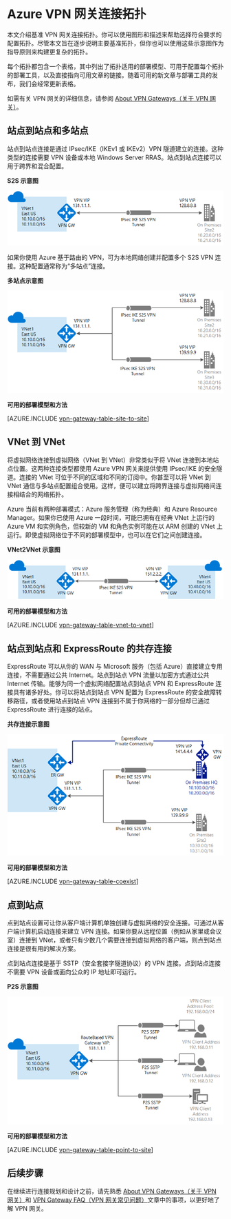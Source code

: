<properties 
   pageTitle="VPN 网关连接拓扑 | Azure"
   description="查看 VPN 网关连接拓扑，以及可用的配置工具和部署模型。"
   services="vpn-gateway"
   documentationCenter="na"
   authors="cherylmc"
   manager="carmonm"
   editor=""
   tags="azure-resource-manager,azure-service-management"/>
<tags 
   ms.service="vpn-gateway"
   ms.date="03/18/2016"
   wacn.date="05/09/2016" />

# Azure VPN 网关连接拓扑

本文介绍基准 VPN 网关连接拓扑。你可以使用图形和描述来帮助选择符合要求的配置拓扑。尽管本文旨在逐步说明主要基准拓扑，但你也可以使用这些示意图作为指导原则来构建更复杂的拓扑。

每个拓扑都包含一个表格，其中列出了拓扑适用的部署模型、可用于配置每个拓扑的部署工具，以及直接指向可用文章的链接。随着可用的新文章与部署工具的发布，我们会经常更新表格。

如需有关 VPN 网关的详细信息，请参阅 [About VPN Gateways（关于 VPN 网关）](/documentation/articles/vpn-gateway-about-vpngateways)。



## 站点到站点和多站点

站点到站点连接是通过 IPsec/IKE（IKEv1 或 IKEv2）VPN 隧道建立的连接。这种类型的连接需要 VPN 设备或本地 Windows Server RRAS。站点到站点连接可以用于跨界和混合配置。


**S2S 示意图**

![S2S 连接](./media/vpn-gateway-topology/site2site.png "站点到站点")

如果你使用 Azure 基于路由的 VPN，可为本地网络创建并配置多个 S2S VPN 连接。这种配置通常称为“多站点”连接。
 

**多站点示意图**

![多站点连接](./media/vpn-gateway-topology/multisite.png "多站点")


**可用的部署模型和方法**

[AZURE.INCLUDE [vpn-gateway-table-site-to-site](../includes/vpn-gateway-table-site-to-site-include.md)]

## VNet 到 VNet

将虚拟网络连接到虚拟网络（VNet 到 VNet）非常类似于将 VNet 连接到本地站点位置。这两种连接类型都使用 Azure VPN 网关来提供使用 IPsec/IKE 的安全隧道。连接的 VNet 可位于不同的区域和不同的订阅中。你甚至可以将 VNet 到 VNet 通信与多站点配置组合使用。这样，便可以建立将跨界连接与虚拟网络间连接相结合的网络拓扑。

Azure 当前有两种部署模式：Azure 服务管理（称为经典）和 Azure Resource Manager。如果你已使用 Azure 一段时间，可能已拥有在经典 VNet 上运行的 Azure VM 和实例角色，但较新的 VM 和角色实例可能在以 ARM 创建的 VNet 上运行。即使虚拟网络位于不同的部署模型中，也可以在它们之间创建连接。


**VNet2VNet 示意图**

![VNet 到 VNet 连接](./media/vpn-gateway-topology/vnet2vnet.png "vnet-to-vnet")


**可用的部署模型和方法**

[AZURE.INCLUDE [vpn-gateway-table-vnet-to-vnet](../includes/vpn-gateway-table-vnet-to-vnet-include.md)]



## 站点到站点和 ExpressRoute 的共存连接

ExpressRoute 可以从你的 WAN 与 Microsoft 服务（包括 Azure）直接建立专用连接，不需要通过公共 Internet。站点到站点 VPN 流量以加密方式通过公共 Internet 传输。能够为同一个虚拟网络配置站点到站点 VPN 和 ExpressRoute 连接具有诸多好处。你可以将站点到站点 VPN 配置为 ExpressRoute 的安全故障转移路径，或者使用站点到站点 VPN 连接到不属于你网络的一部分但却已通过 ExpressRoute 进行连接的站点。


**共存连接示意图**

![共存连接](./media/vpn-gateway-topology/expressroutes2s.png "expressroute-site2site")


**可用的部署模型和方法**

[AZURE.INCLUDE [vpn-gateway-table-coexist](../includes/vpn-gateway-table-coexist-include.md)]


## 点到站点

点到站点设置可让你从客户端计算机单独创建与虚拟网络的安全连接。可通过从客户端计算机启动连接来建立 VPN 连接。如果你要从远程位置（例如从家里或会议室）连接到 VNet，或者只有少数几个需要连接到虚拟网络的客户端，则点到站点连接是很有用的解决方案。

点到站点连接是基于 SSTP（安全套接字隧道协议）的 VPN 连接。点到站点连接不需要 VPN 设备或面向公众的 IP 地址即可运行。

**P2S 示意图**

![点到站点连接](./media/vpn-gateway-topology/point2site.png "点到站点")

**可用的部署模型和方法**

[AZURE.INCLUDE [vpn-gateway-table-point-to-site](../includes/vpn-gateway-table-point-to-site-include.md)]

## 后续步骤

在继续进行连接规划和设计之前，请先熟悉 [About VPN Gateways（关于 VPN 网关）](/documentation/articles/vpn-gateway-about-vpngateways)和 [VPN Gateway FAQ（VPN 网关常见问题）](/documentation/articles/vpn-gateway-vpn-faq)文章中的事项，以更好地了解 VPN 网关。





 

<!---HONumber=Mooncake_0425_2016-->
